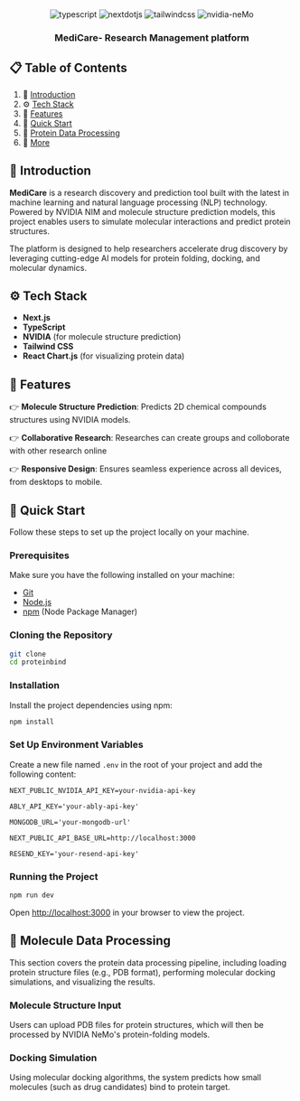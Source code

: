 <div align="center">
  <br />
  
  <br />

  <div>
    <img src="https://img.shields.io/badge/-TypeScript-black?style=for-the-badge&logoColor=white&logo=typescript&color=3178C6" alt="typescript" />
    <img src="https://img.shields.io/badge/-Next_JS-black?style=for-the-badge&logoColor=white&logo=nextdotjs&color=000000" alt="nextdotjs" />
    <img src="https://img.shields.io/badge/-Tailwind_CSS-black?style=for-the-badge&logoColor=white&logo=tailwindcss&color=06B6D4" alt="tailwindcss" />
    <img src="https://img.shields.io/badge/-NVIDIA_NIM-black?style=for-the-badge&logoColor=white&logo=nvidia&color=76B900" alt="nvidia-neMo" />
  </div>

  <h3 align="center">MediCare- Research Management platform</h3>
</div>

## 📋 <a name="table">Table of Contents</a>

1. 🤖 [Introduction](#introduction)
2. ⚙️ [Tech Stack](#tech-stack)
3. 🔋 [Features](#features)
4. 🤸 [Quick Start](#quick-start)
5. 🧬 [Protein Data Processing](#molecule-data)
6. 🚀 [More](#more)


## <a name="introduction">🤖 Introduction</a>

**MediCare** is a research discovery and  prediction tool built with the latest in machine learning and natural language processing (NLP) technology. Powered by NVIDIA NIM and molecule structure prediction models, this project enables users to simulate molecular interactions and predict protein structures.

The platform is designed to help researchers accelerate drug discovery by leveraging cutting-edge AI models for protein folding, docking, and molecular dynamics.

## <a name="tech-stack">⚙️ Tech Stack</a>

- **Next.js**
- **TypeScript**
- **NVIDIA** (for molecule structure prediction)
- **Tailwind CSS**
- **React Chart.js** (for visualizing protein data)

## <a name="features">🔋 Features</a>

👉 **Molecule Structure Prediction**: Predicts 2D chemical compounds structures using NVIDIA models.

👉 **Collaborative Research**: Researches can create groups and colloborate with other research online

👉 **Responsive Design**: Ensures seamless experience across all devices, from desktops to mobile.

## <a name="quick-start">🤸 Quick Start</a>

Follow these steps to set up the project locally on your machine.

### **Prerequisites**

Make sure you have the following installed on your machine:

- [Git](https://git-scm.com/)
- [Node.js](https://nodejs.org/en)
- [npm](https://www.npmjs.com/) (Node Package Manager)

### **Cloning the Repository**

```bash
git clone 
cd proteinbind
```

### **Installation**

Install the project dependencies using npm:

```bash
npm install
```

### **Set Up Environment Variables**

Create a new file named `.env` in the root of your project and add the following content:

```env
NEXT_PUBLIC_NVIDIA_API_KEY=your-nvidia-api-key

ABLY_API_KEY='your-ably-api-key'

MONGODB_URL='your-mongodb-url'

NEXT_PUBLIC_API_BASE_URL=http://localhost:3000

RESEND_KEY='your-resend-api-key'
```

### **Running the Project**

```bash
npm run dev
```

Open [http://localhost:3000](http://localhost:3000) in your browser to view the project.

## <a name="molecule-data">🧬 Molecule Data Processing</a>

This section covers the protein data processing pipeline, including loading protein structure files (e.g., PDB format), performing molecular docking simulations, and visualizing the results.

### **Molecule Structure Input**

Users can upload PDB files for protein structures, which will then be processed by NVIDIA NeMo's protein-folding models.

### **Docking Simulation**

Using molecular docking algorithms, the system predicts how small molecules (such as drug candidates) bind to protein target.

